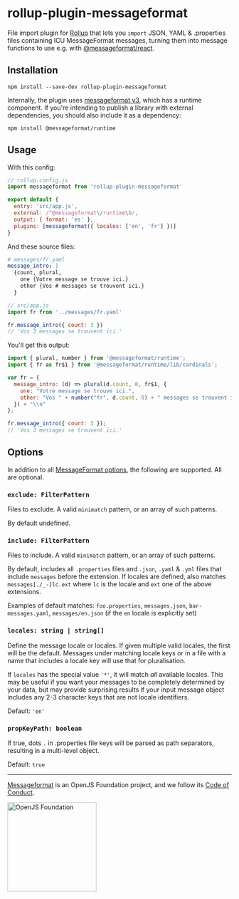 # rollup-plugin-messageformat

File import plugin for [Rollup](https://rollupjs.org/) that lets you `import` JSON, YAML & .properties files containing ICU MessageFormat messages, turning them into message functions to use e.g. with [@messageformat/react](https://www.npmjs.com/package/@messageformat/react).

## Installation

```
npm install --save-dev rollup-plugin-messageformat
```

Internally, the plugin uses [messageformat v3](https://messageformat.github.io/), which has a runtime component.
If you're intending to publish a library with external dependencies, you should also include it as a dependency:

```
npm install @messageformat/runtime
```

## Usage

With this config:

<!-- prettier-ignore -->
```js
// rollup.config.js
import messageformat from 'rollup-plugin-messageformat'

export default {
  entry: 'src/app.js',
  external: /^@messageformat\/runtime\b/,
  output: { format: 'es' },
  plugins: [messageformat({ locales: ['en', 'fr'] })]
}
```

And these source files:

```yaml
# messages/fr.yaml
message_intro: |
  {count, plural,
    one {Votre message se trouve ici.}
    other {Vos # messages se trouvent ici.}
  }
```

<!-- prettier-ignore -->
```js
// src/app.js
import fr from '../messages/fr.yaml'

fr.message_intro({ count: 3 })
// 'Vos 3 messages se trouvent ici.'
```

You'll get this output:

<!-- prettier-ignore -->
```js
import { plural, number } from '@messageformat/runtime';
import { fr as fr$1 } from '@messageformat/runtime/lib/cardinals';

var fr = {
  message_intro: (d) => plural(d.count, 0, fr$1, {
    one: "Votre message se trouve ici.",
    other: "Vos " + number("fr", d.count, 0) + " messages se trouvent ici."
  }) + "\\n"
};

fr.message_intro({ count: 3 });
// 'Vos 3 messages se trouvent ici.'
```

## Options

In addition to all [MessageFormat options](https://messageformat.github.io/messageformat/v3/MessageFormat#~Options__anchor), the following are supported. All are optional.

### `exclude: FilterPattern`

Files to exclude. A valid `minimatch` pattern, or an array of such patterns.

By default undefined.

### `include: FilterPattern`

Files to include. A valid `minimatch` pattern, or an array of such patterns.

By default, includes all `.properties` files and `.json`, `.yaml` & `.yml`
files that include `messages` before the extension. If locales are defined,
also matches `messages[./_-]lc.ext` where `lc` is the locale and `ext` one
of the above extensions.

Examples of default matches: `foo.properties`, `messages.json`,
`bar-messages.yaml`, `messages/en.json` (if the `en` locale is explicitly set)

### `locales: string | string[]`

Define the message locale or locales. If given multiple valid locales, the
first will be the default. Messages under matching locale keys or in a file
with a name that includes a locale key will use that for pluralisation.

If `locales` has the special value `'*'`, it will match _all_ available
locales. This may be useful if you want your messages to be completely
determined by your data, but may provide surprising results if your input
message object includes any 2-3 character keys that are not locale
identifiers.

Default: `'en'`

### `propKeyPath: boolean`

If true, dots `.` in .properties file keys will be parsed as path
separators, resulting in a multi-level object.

Default: `true`

---

[Messageformat](https://messageformat.github.io/) is an OpenJS Foundation project, and we follow its [Code of Conduct](https://github.com/openjs-foundation/cross-project-council/blob/master/CODE_OF_CONDUCT.md).

<a href="https://openjsf.org">
<img width=200 alt="OpenJS Foundation" src="https://messageformat.github.io/messageformat/logo/openjsf.svg" />
</a>
